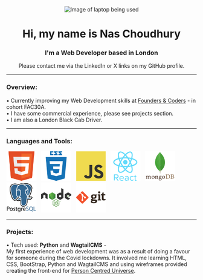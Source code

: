 <div align="center">
  <img src="https://media.giphy.com/media/bGgsc5mWoryfgKBx1u/giphy.gif" alt="Image of laptop being used" width="200">
</div>
<h1 align="center">Hi, my name is Nas Choudhury</h1>
<h3 align="center">I'm a Web Developer based in London</h3>
<p align="center">Please contact me via the LinkedIn or X links on my GitHub profile.</p>
<hr>

<h3>Overview:</h3>
• Currently improving my Web Development skills at <a href="https://www.foundersandcoders.com" target="_blank">Founders & Coders</a> - in cohort FAC30A. <br>
• I have some commercial experience, please see projects section. <br>
• I am also a London Black Cab Driver.

<hr>

<h3>Languages and Tools:</h3>

<a href="https://github.com/devicons/devicon/blob/master/icons/html5/html5-original.svg" target="_blank">
  <img src="https://github.com/devicons/devicon/blob/master/icons/html5/html5-original.svg" title="HTML5" alt="HTML" width="80" height="80" style="max-width: 100%;"></a>
&nbsp
<a href="https://github.com/devicons/devicon/blob/master/icons/css3/css3-plain-wordmark.svg" target="_blank">
  <img src="https://github.com/devicons/devicon/blob/master/icons/css3/css3-plain-wordmark.svg" title="CSS3" alt="CSS" width="80" height="80" style="max-width: 100%;"></a>
&nbsp
<a href="https://github.com/devicons/devicon/blob/master/icons/javascript/javascript-original.svg" target="_blank">
  <img src="https://github.com/devicons/devicon/blob/master/icons/javascript/javascript-original.svg" title="JS" alt="JS" width="80" height="80" style="max-width: 100%;"></a>
&nbsp
<a href="https://github.com/devicons/devicon/blob/master/icons/react/react-original-wordmark.svg" target="_blank">
  <img src="https://github.com/devicons/devicon/blob/master/icons/react/react-original-wordmark.svg" title="ReactJS" alt="ReactJS" width="80" height="80" style="max-width: 100%;"></a>
&nbsp
<!-- <a href="https://github.com/devicons/devicon/blob/master/icons/redux/redux-original.svg" target="_blank">
  <img src="https://github.com/devicons/devicon/blob/master/icons/redux/redux-original.svg" title="Redux" alt="Redux" width="80" height="80" style="max-width: 100%;"></a>
&nbsp -->
<a href="https://github.com/devicons/devicon/blob/master/icons/mongodb/mongodb-original-wordmark.svg" target="_blank">
  <img src="https://github.com/devicons/devicon/blob/master/icons/mongodb/mongodb-original-wordmark.svg" title="MongoDB" alt="MongoDB" width="80" height="80" style="max-width: 100%;"></a>
&nbsp
<a href="https://github.com/devicons/devicon/blob/master/icons/postgresql/postgresql-original-wordmark.svg" target="_blank">
  <img src="https://github.com/devicons/devicon/blob/master/icons/postgresql/postgresql-original-wordmark.svg" title="PostgreSQL" alt="PostgreSQL" width="80" height="80" style="max-width: 100%;"></a>
&nbsp
<a href="https://github.com/devicons/devicon/blob/master/icons/nodejs/nodejs-original-wordmark.svg" target="_blank">
  <img src="https://github.com/devicons/devicon/blob/master/icons/nodejs/nodejs-original-wordmark.svg" title="NodeJS" alt="NodeJS" width="80" height="80" style="max-width: 100%;"></a>
&nbsp
<a href="https://github.com/devicons/devicon/blob/master/icons/git/git-original-wordmark.svg" target="_blank">
  <img src="https://github.com/devicons/devicon/blob/master/icons/git/git-original-wordmark.svg" title="Git" alt="Git" width="80" height="80" style="max-width: 100%;"></a>
&nbsp

<hr>

<h3>Projects:</h3>
• Tech used: <b>Python</b> and <b>WagtailCMS</b> -
<br>
My first experience of web development was as a result of doing a favour for someone during the Covid lockdowns. It involved me learning HTML, CSS, BootStrap, Python and WagtailCMS and using wireframes provided creating the front-end for <a href="https://www.personcentreduniverse.com" target="_blank">Person Centred Universe</a>.





<!--
**nascho/nascho** is a ✨ _special_ ✨ repository because its `README.md` (this file) appears on your GitHub profile.

Here are some ideas to get you started:

- 🔭 I’m currently working on ...
- 🌱 I’m currently learning ...
- 👯 I’m looking to collaborate on ...
- 🤔 I’m looking for help with ...
- 💬 Ask me about ...
- 📫 How to reach me: ...
- 😄 Pronouns: ...
- ⚡ Fun fact: ...
-->
